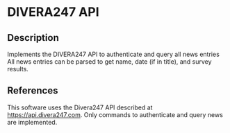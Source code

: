 # DIVERA247 API

## Description
Implements the DIVERA247 API to authenticate and query all news entries
All news entries can be parsed to get name, date (if in title), and survey results.

## References
This software uses the Divera247 API described at https://api.divera247.com.
Only commands to authenticate and query news are implemented.
